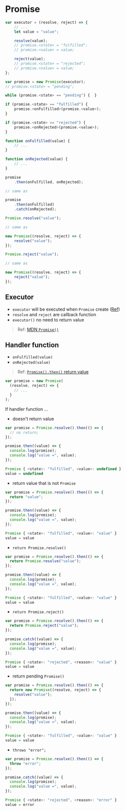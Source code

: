 # Promise

```js
var executor = (resolve, reject) => {
    // ...
    let value = "value";

    resolve(value);
    // promise.<state> = "fulfilled";
    // promise.<value> = value;

    reject(value);
    // promise.<state> = "rejected";
    // promise.<value> = value;
};

var promise = new Promise(executor);
// promise.<state> = "pending";
```

```js title="pseudo code"
while (promise.<state> == "pending") {  }

if (promise.<state> == "fulfilled") {
    promise.<onFulfilled>(promise.<value>);
}

if (promise.<state> == "rejected") {
    promise.<onRejected>(promise.<value>);
}
```

```js
function onFulfilled(value) {
    // ...
}

function onRejected(value) {
    // ...
}

promise
    .then(onFulfilled, onRejected);

// same as

promise
    .then(onFulfilled)
    .catch(onRejected);
```

```js
Promise.resolve("value");

// same as

new Promise((resolve, reject) => {
    resolve("value");
});
```

```js
Promise.reject("value");

// same as

new Promise((resolve, reject) => {
    reject("value");
});
```

## Executor

- `executor` will be executed when `Promise` create ([Ref](https://tc39.es/ecma262/#sec-promise-executor))
- `resolve` and `reject` are callback function
- `executor()` no need to return value

> Ref: [MDN `Promise()`](https://developer.mozilla.org/en-US/docs/Web/JavaScript/Reference/Global_Objects/Promise/Promise)

## Handler function

- `onFulfilled(value)`
- `onRejected(value)`

> Ref: [`Promise().then()` return value](https://developer.mozilla.org/en-US/docs/Web/JavaScript/Reference/Global_Objects/Promise/then#return_value)

```js
var promise = new Promise(
  (resolve, reject) => {
    // ...
  }
);

```

If handler function ...

- doesn't return value

```js
var promise = Promise.resolve().then(() => {
  // no return;
});

promise.then((value) => {
  console.log(promise);
  console.log("value =", value);
});
```

```js title="Output"
Promise { <state>: "fulfilled", <value>: undefined }
value = undefined
```

- return value that is not `Promise`

```js
var promise = Promise.resolve().then(() => {
  return "value";
});

promise.then((value) => {
  console.log(promise);
  console.log("value =", value);
});
```

```js title="Output"
Promise { <state>: "fulfilled", <value>: "value" }
value = value
```

- `return Promise.resolve()`

```js
var promise = Promise.resolve().then(() => {
  return Promise.resolve("value");
});

promise.then((value) => {
  console.log(promise);
  console.log("value =", value);
});
```

```js title="Output"
Promise { <state>: "fulfilled", <value>: "value" }
value = value
```

- `return Promise.reject()`

```js
var promise = Promise.resolve().then(() => {
  return Promise.reject("value");
});

promise.catch((value) => {
  console.log(promise);
  console.log("value =", value);
});
```

```js title="Output"
Promise { <state>: "rejected", <reason>: "value" }
value = value
```

- return pending `Promise()`

```js
var promise = Promise.resolve().then(() => {
  return new Promise((resolve, reject) => {
    resolve("value");
  });
});

promise.then((value) => {
  console.log(promise);
  console.log("value =", value);
});
```

```js title="Output"
Promise { <state>: "fulfilled", <value>: "value" }
value = value
```

- `throws "error";`

```js
var promise = Promise.resolve().then(() => {
  throw "error";
});

promise.catch((value) => {
  console.log(promise);
  console.log("value =", value);
});
```

```js title="Output"
Promise { <state>: "rejected", <reason>: "error" }
value = error
```
